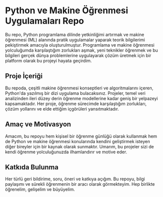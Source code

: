 # Python ve Makine Öğrenmesi Uygulamaları Repo

Bu repo, Python programlama dilinde yetkinliğimi artırmak ve makine öğrenmesi (ML) alanında pratik uygulamalar yaparak teorik bilgilerimi pekiştirmek amacıyla oluşturulmuştur. Programlama ve makine öğrenmesi yolculuğumda karşılaştığım zorlukları aşmak, yeni teknikler öğrenmek ve bu bilgileri gerçek dünya problemlerine uygulayarak çözüm üretmek için bir platform olarak bu projeyi hayata geçirdim.

## Proje İçeriği

Bu repoda, çeşitli makine öğrenmesi konseptleri ve algoritmalarını içeren, Python'da yazılmış bir dizi uygulama bulacaksınız. Projeler, temel veri analizinden ileri düzey derin öğrenme modellerine kadar geniş bir yelpazeyi kapsamaktadır. Her proje, öğrenme sürecimde karşılaştığım zorlukları, çözüm yollarını ve elde ettiğim içgörüleri yansıtmaktadır.

## Amaç ve Motivasyon

Amacım, bu repoyu hem kişisel bir öğrenme günlüğü olarak kullanmak hem de Python ve makine öğrenmesi konularında kendini geliştirmek isteyen diğer bireyler için bir kaynak olarak sunmaktır. Umarım, bu projeler sizi de kendi öğrenme yolculuğunuzda ilhamlandırır ve motive eder.

## Katkıda Bulunma

Her türlü geri bildirime, soru, öneri ve katkıya açığım. Bu repoyu, bilgi paylaşımı ve sürekli öğrenmenin bir aracı olarak görmekteyim. Hep birlikte öğrenelim, gelişelim ve büyüyelim.
